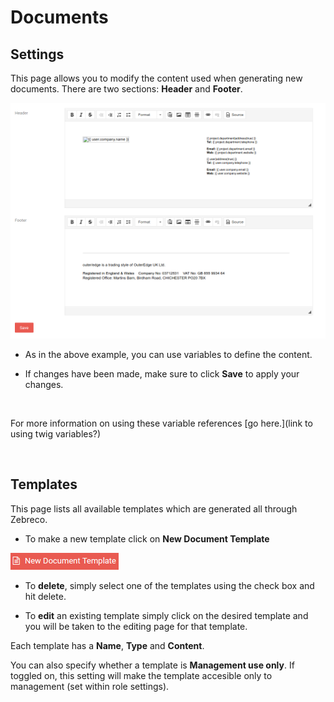 # Documents 

## Settings

This page allows you to modify the content used when generating new documents. There are two sections: **Header** and **Footer**.

![documents01](/images/settings/documents01.png "Document Settings")

* As in the above example, you can use variables to define the content.

* If changes have been made, make sure to click **Save** to apply your changes.

&nbsp;

For more information on using these variable references [go here.](link to using twig variables?)

&nbsp;

## Templates

This page lists all available templates which are generated all through Zebreco. 

* To make a new template click on **New Document Template**

![documents02](/images/settings/documents02.png "New Document Template Button")

* To **delete**, simply select one of the templates using the check box and hit delete.

* To **edit** an existing template simply click on the desired template and you will be taken to the editing page for that template. 

Each template has a **Name**, **Type** and **Content**.

You can also specify whether a template is **Management use only**. If toggled on, this setting will make the template accesible only to management (set within role settings).

&nbsp;